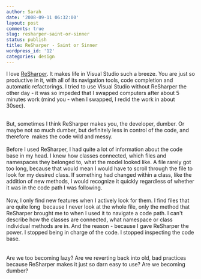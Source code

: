 ```yaml
---
author: Sarah
date: '2008-09-11 06:32:00'
layout: post
comments: true
slug: resharper-saint-or-sinner
status: publish
title: ReSharper - Saint or Sinner
wordpress_id: '12'
categories: design
---
```


I love <a href="http://www.jetbrains.com/resharper/">ReSharper</a>. It makes life in Visual Studio such a breeze. You are just so productive in it, with all of its navigation tools, code completion and automatic refactorings. I tried to use Visual Studio without ReSharper the other day - it was so impeded that I swapped computers after about 5 minutes work (mind you - when I swapped, I redid the work in about 30sec). <div><br /></div><div>But, sometimes I think ReSharper makes you, the developer, dumber. Or maybe not so much dumber, but definitely less in control of the code, and therefore  makes the code wild and messy.</div><div><br /></div><div>Before I used ReSharper, I had quite a lot of information about the code base in my head. I knew how classes connected, which files and namespaces they belonged to, what the model looked like. A file rarely got too long, because that would mean I would have to scroll through the file to look for my desired class. If something had changed within a class, like the addition of new methods, I would recognize it quickly regardless of whether it was in the code path I was following.</div><div><br /></div><div>Now, I only find new features when I actively look for them. I find files that are quite long  because I never look at the whole file, only the method that ReSharper brought me to when I used it to navigate a code path. I can't describe how the classes are connected, what namespace or class individual methods are in. And the reason - because I gave ReSharper the power. I stopped being in charge of the code. I stopped inspecting the code base.</div><div><br /></div><div><br /></div><div>Are we too becoming lazy? Are we reverting back into old, bad practices because ReSharper makes it just so darn easy to use? Are we becoming dumber?</div>
